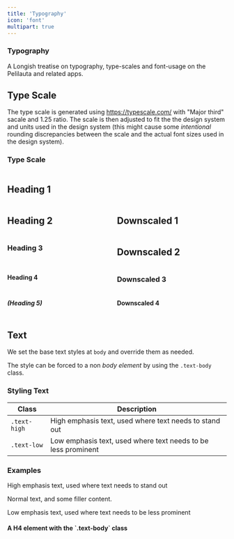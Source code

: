 ```yaml
---
title: 'Typography'
icon: 'font'
multipart: true
---
```

<article class="column-s elevation-1 p-2 border-radius">
  <div class="text-center">
    <cn-icon noun="font" xlarge></cn-icon>
  </div>
  <h3 class="text-center">Typography</h3>

A Longish treatise on typography, type-scales and font-usage on the Pelilauta and related apps.

</article>

<article class="column-l">
  <h2>Type Scale</h2>

The type scale is generated using https://typescale.com/ with "Major third" sacale and 1.25 ratio. The scale
is then adjusted to fit the the design system and units used in the design system (this might cause some _intentional_
rounding discrepancies between the scale and the actual font sizes used in the design system).

  <h3 class="text-caption pb-1">Type Scale</h3>
  <div style="display: grid; grid-template-columns: 1fr 1fr;">
    <h1 class="m-0" style="border-left: 4px solid var(--chroma-primary-20); padding-left: var(--cn-grid)"> Heading 1</h1>
      <div></div>
      <h2 class="m-0" style="border-left: 4px solid var(--chroma-primary-40); padding-left: var(--cn-grid)">Heading 2</h2>
      <h1 class="m-0 downscaled" style="border-left: 4px solid var(--chroma-primary-20); padding-left: var(--cn-grid)">Downscaled 1</h1>
      <h3 class="m-0" style="border-left: 4px solid var(--chroma-primary-60); padding-left: var(--cn-grid)"> Heading 3</h3>
      <h2 class="m-0 downscaled" style="border-left: 4px solid var(--chroma-primary-40); padding-left: var(--cn-grid)"> Downscaled 2</h2>
      <h4 class="m-0" style="border-left: 4px solid var(--chroma-primary-80); padding-left: var(--cn-grid)"> Heading 4</h4>
      <h3 class="m-0 downscaled" style="border-left: 4px solid var(--chroma-primary-60); padding-left: var(--cn-grid)"> Downscaled 3</h3>
      <h5 class="m-0" style="border-left: 4px solid var(--chroma-primary-95); padding-left: var(--cn-grid)"> (Heading 5)</h5>
      <h4 class="m-0 downscaled" style="border-left: 4px solid var(--chroma-primary-80); padding-left: var(--cn-grid)"> Downscaled 4</h4>
    </div>
    </article>

<article>

## Text

We set the base text styles at `body` and override them as needed. 

The style can be forced to a non _body element_ by using the `.text-body` class.

### Styling Text

| Class | Description |
| --- | --- |
| `.text-high` | High emphasis text, used where text needs to stand out |
| `.text-low` | Low emphasis text, used where text needs to be less prominent |

### Examples

<p class="text-high">High emphasis text, used where text needs to stand out</p>

Normal text, and some filler content.

<p class="text-low">Low emphasis text, used where text needs to be less prominent</p>

<h4 class="text-body">A H4 element with the `.text-body` class</h4>

</article>